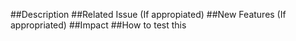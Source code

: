 ##Description
##Related Issue (If appropiated)
##New Features (If appropriated) 
##Impact
##How to test this
